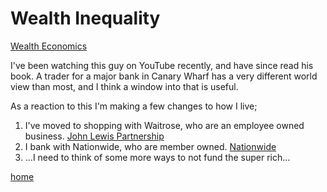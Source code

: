 # Wealth Inequality

[Wealth Economics](https://www.wealtheconomics.org)

I've been watching this guy on YouTube recently, and have since read his book. A trader for a major bank in Canary Wharf has a very different world view than most, and I think a window into that is useful.

As a reaction to this I'm making a few changes to how I live;

1. I've moved to shopping with Waitrose, who are an employee owned business. [John Lewis Partnership](https://www.johnlewispartnership.co.uk/about/who-we-are.html)
2. I bank with Nationwide, who are member owned. [Nationwide](https://www.nationwide.co.uk/about-us/)
3. ...I need to think of some more ways to not fund the super rich...

[home](/)
